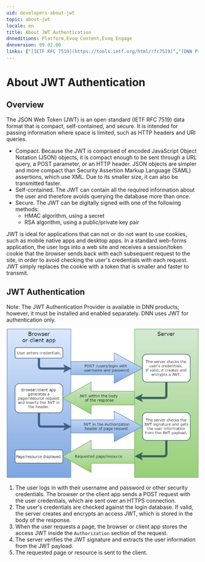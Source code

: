 ```yaml
---
uid: developers-about-jwt
topic: about-jwt
locale: en
title: About JWT Authentication
dnneditions: Platform,Evoq Content,Evoq Engage
dnnversion: 09.02.00
links: ["[IETF RFC 7519](https://tools.ietf.org/html/rfc7519)","[DNN Presentation: How Evoq Helps You Build Modern Web Applications by Will Morgenweck](http://www.slideshare.net/dnnsoftware/how-evoq-helps-you-build-modern-web-applications)","[jwt.io](https://jwt.io/introduction/)","[Unix time](https://en.wikipedia.org/wiki/Unix_time)"]
---
```


# About JWT Authentication

## Overview

The JSON Web Token (JWT) is an open standard (IETF RFC 7519) data format that is compact, self-contained, and secure. It is intended for passing information where space is limited, such as HTTP headers and URI queries.

*   Compact. Because the JWT is comprised of encoded JavaScript Object Notation (JSON) objects, it is compact enough to be sent through a URL query, a POST parameter, or an HTTP header. JSON objects are simpler and more compact than Security Assertion Markup Language (SAML) assertions, which use XML. Due to its smaller size, it can also be transmitted faster.
*   Self-contained. The JWT can contain all the required information about the user and therefore avoids querying the database more than once.
*   Secure. The JWT can be digitally signed with one of the following methods:
    *   HMAC algorithm, using a secret
    *   RSA algorithm, using a public/private key pair

JWT is ideal for applications that can not or do not want to use cookies, such as mobile native apps and desktop apps. In a standard web-forms application, the user logs into a web site and receives a session/token cookie that the browser sends back with each subsequent request to the site, in order to avoid checking the user's credentials with each request. JWT simply replaces the cookie with a token that is smaller and faster to transmit.

## JWT Authentication

Note: The JWT Authentication Provider is available in DNN products; however, it must be installed and enabled separately. DNN uses JWT for authentication only.

  

![JWT process](/images/gra-JWTprocess.png)

  

1.  The user logs in with their username and password or other security credentials. The browser or the client app sends a POST request with the user credentials, which are sent over an HTTPS connection.
2.  The user's credentials are checked against the login database. If valid, the server creates and encrypts an access JWT, which is stored in the body of the response.
3.  When the user requests a page, the browser or client app stores the access JWT inside the `Authorization` section of the request.
4.  The server verifies the JWT signature and extracts the user information from the JWT payload.
5.  The requested page or resource is sent to the client.
